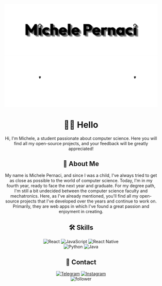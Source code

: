 <div align="center">
  <img width=800 src="https://github.com/Mikexezy/Mikexezy/blob/main/placeLight.png#gh-light-mode-only" alt="Logo">
  <img width=800 src="https://github.com/Mikexezy/Mikexezy/blob/main/placeDark.png#gh-dark-mode-only" alt="Logo">
</div>

<h1 align="center">👋🏻 Hello</h1>
<p align="center">Hi, I'm Michele, a student passionate about computer science. 
Here you will find all my open-source projects, and your feedback will be greatly appreciated!</p>

<h2 align="center">🚀 About Me</h2>
<p align="center">My name is Michele Pernaci, and since I was a child, I've always tried to get as close as possible to the world of computer science. Today, I'm in my fourth year, ready to face the next year and graduate. 
For my degree path, I'm still a bit undecided between the computer science faculty and mechatronics.
Here, as I've already mentioned, you'll find all my open-source projects that I've developed over the years and continue to work on. 
Primarily, they are web apps in which I've found a great passion and enjoyment in creating.</p>

<h2 align="center">🛠 Skills</h2>
<div align="center">
  <img src="https://img.shields.io/badge/React-20232A?style=for-the-badge&logo=react&logoColor=white" alt="React">
  <img src="https://img.shields.io/badge/JavaScript-20232A?style=for-the-badge&logo=javascript&logoColor=white" alt="JavaScript">
  <img src="https://img.shields.io/badge/React_Native-20232A?style=for-the-badge&logo=react&logoColor=white" alt="React Native">
</div>

<div align="center">
  <img src="https://img.shields.io/badge/Python-20232A?style=for-the-badge&logo=python&logoColor=white" alt="Python">
  <img src="https://img.shields.io/badge/Java-20232A?style=for-the-badge&logo=openjdk&logoColor=white" alt="Java">
</div>

<div align="center">
  <picture>
    <source media="(prefers-color-scheme: dark)" srcset="https://img.shields.io/badge/firebase-20232A?style=for-the-badge&logo=firebase&logoColor=white" alt="Firebase"/>
  </picture>
  <picture>
    <source media="(prefers-color-scheme: light)" srcset="https://img.shields.io/badge/firebase-20232A?style=for-the-badge&logo=firebase&logoColor=white"/>
  </picture>
</div>

<h2 align="center">📱 Contact</h2>
<div align="center">
  <a href="https://t.me/michelepernacigithub"><img src="https://img.shields.io/badge/telegram-20232A?style=for-the-badge&logo=telegram&logoColor=white" alt="Telegram"></a>
  <a href="https://www.instagram.com/michelepernacii/"><img src="https://img.shields.io/badge/instagram-20232A?style=for-the-badge&logo=instagram&logoColor=white" alt="Instagram"></a>
</div>

<div align="center">
  <img src="https://img.shields.io/github/followers/Mikexezy?style=for-the-badge&labelColor=20232A&color=20232A" alt="follower"/>
</div>
